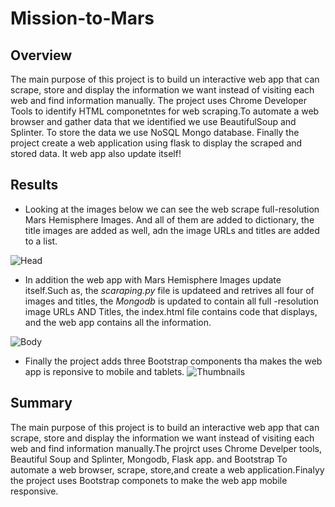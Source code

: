 # Mission-to-Mars
## Overview

The main purpose of this project is to build un interactive web app that can scrape, store and display the information we want instead of visiting each web and find information manually. The project uses  Chrome Developer Tools to identify HTML componetntes for web scraping.To automate a web browser and gather data that we identified we use BeautifulSoup and Splinter. To store the data we use NoSQL Mongo database. Finally the project create a web application using flask to display the scraped and stored data. It web app also update itself!

## Results

 - Looking at the images below we can see  the web scrape full-resolution Mars Hemisphere Images. And all of them are added to dictionary, the title images are added as well, adn the image URLs and titles are added to a list.

![Head](https://user-images.githubusercontent.com/78656720/117829827-1c290200-b241-11eb-859d-3899a3b3a7fc.png)
 - In addition the  web app with Mars Hemisphere Images update itself.Such as, the *scaraping.py* file is updateed and retrives all four of images and titles, the *Mongodb* is updated to contain all full -resolution image URLs AND Titles, the index.html file contains code that  displays, and the web app contains all the information.
 
 ![Body](https://user-images.githubusercontent.com/78656720/117829863-221ee300-b241-11eb-8426-466023cf4e88.png)
 - Finally the project adds  three Bootstrap components tha makes the web app  is reponsive to mobile and tablets.
![Thumbnails](https://user-images.githubusercontent.com/78656720/117829929-306cff00-b241-11eb-8313-a9a062a8eb6d.png)

## Summary
The main purpose of this project is to build an interactive web app that can scrape, store and display the information we want instead of visiting each web and find information manually.The projrct uses  Chrome Develper tools, Beautiful Soup and Splinter, Mongodb, Flask app. and Bootstrap To automate a web browser, scrape, store,and create a web application.Finalyy the project uses Bootstrap componets to make the web app mobile responsive.
